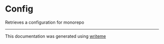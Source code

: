 # Config

Retrieves a configuration for monorepo

---
This documentation was generated using [writeme](https://www.npmjs.com/package/@writeme/core)
